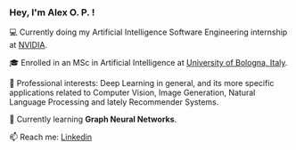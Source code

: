 ### Hey, I'm Alex O. P. !

💻 Currently doing my Artificial Intelligence Software Engineering internship at [NVIDIA](https://www.nvidia.com/en-us/).

🎓 Enrolled in an MSc in Artificial Intelligence at [University of Bologna, Italy](https://corsi.unibo.it/2cycle/artificial-intelligence/index.html).

🔭 Professional interests: Deep Learning in general, and its more specific applications related to Computer Vision, Image Generation, Natural Language Processing and lately Recommender Systems.

🌱 Currently learning **Graph Neural Networks**.

📫 Reach me: [Linkedin](https://www.linkedin.com/in/alexoop/)

<!--
**alexpod1000/alexpod1000** is a ✨ _special_ ✨ repository because its `README.md` (this file) appears on your GitHub profile.

Here are some ideas to get you started:

- 🔭 I’m currently working on ...
- 🌱 I’m currently learning ...
- 👯 I’m looking to collaborate on ...
- 🤔 I’m looking for help with ...
- 💬 Ask me about ...
- 📫 How to reach me: ...
- 😄 Pronouns: ...
- ⚡ Fun fact: ...
-->
